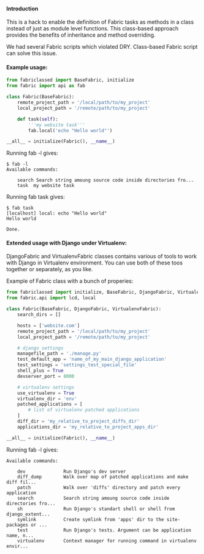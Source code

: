 #### Introduction

This is a hack to enable the definition of Fabric tasks as methods in a class instead of just as module level functions. This class-based approach provides the benefits of inheritance and method overriding.

We had several Fabric scripts which violated DRY. Class-based Fabric script can solve this issue.

#### Example usage:

```python
from fabriclassed import BaseFabric, initialize
from fabric import api as fab

class Fabric(BaseFabric):
    remote_project_path = '/local/path/to/my_project'
    local_project_path = '/remote/path/to/my_project'

    def task(self):
        '''my website task'''
        fab.local('echo "Hello world"')

__all__ = initialize(Fabric(), __name__)
```

Running fab -l gives:

```
$ fab -l
Available commands:

    search Search string amoung source code inside directories fro...
    task  my website task
```

Running fab task gives:

```
$ fab task
[localhost] local: echo "Hello world"
Hello world

Done.
```

#### Extended usage with Django under Virtualenv:

DjangoFabric and VirtualenvFabric classes contains various of tools to work with Django in Virtualenv environment. You can use both of these toos together or separately, as you like.

Example of Fabric class with a bunch of properies:

```python
from fabriclassed import initialize, BaseFabric, DjangoFabric, VirtualenvFabric
from fabric.api import lcd, local

class Fabric(BaseFabric, DjangoFabric, VirtualenvFabric):
    search_dirs = []

    hosts = ['website.com']
    remote_project_path = '/local/path/to/my_project'
    local_project_path = '/remote/path/to/my_project'

    # django settings
    managefile_path = './manage.py'
    test_default_app = 'name_of_my_main_django_application'
    test_settings = 'settings_test_special_file'
    shell_plus = True
    devserver_port = 8000

    # virtualenv settings
    use_virtualenv = True
    virtualenv_dir = 'env'
    patched_applications = [
        # list of virtualenv patched applications
    ]
    diff_dir = 'my_relative_to_project_diffs_dir'
    applications_dir = 'my_relative_to_project_apps_dir'

__all__ = initialize(Fabric(), __name__)
```

Running fab -l gives:

```
Available commands:

    dev              Run Django's dev server
    diff_dump        Walk over map of patched applications and make diff fil...
    patch            Walk over 'diffs' directory and patch every application
    search           Search string amoung source code inside directories fro...
    sh               Run Django's standart shell or shell from django_extent...
    symlink          Create symlink from 'apps' dir to the site-packages or ...
    test             Run Django's tests. Argument can be application name, n...
    virtualenv       Context manager for running command in virtualenv envir...
```